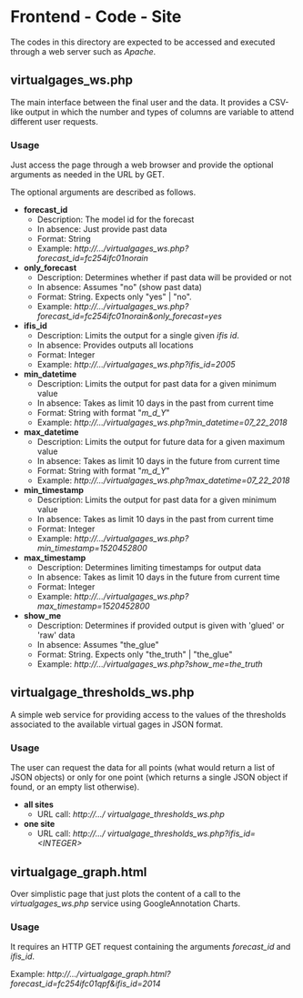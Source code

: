 # Frontend - Code - Site

The codes in this directory are expected to be accessed and executed through a web server such as *Apache*. 

## virtualgages\_ws.php

The main interface between the final user and the data. It provides a CSV-like output in which the number and types of columns are variable to attend different user requests.

### Usage

Just access the page through a web browser and provide the optional arguments as needed in the URL by GET. 

The optional arguments are described as follows.

- **forecast\_id**
  - Description: The model id for the forecast
  - In absence: Just provide past data
  - Format: String
  - Example: *http://.../virtualgages\_ws.php?forecast\_id=fc254ifc01norain*
- **only\_forecast**
  - Description: Determines whether if past data will be provided or not
  - In absence: Assumes "no" (show past data) 
  - Format: String. Expects only "yes" | "no". 
  - Example:  *http://.../virtualgages\_ws.php?forecast\_id=fc254ifc01norain&only\_forecast=yes*
- **ifis\_id**
  - Description: Limits the output for a single given *ifis id*.
  - In absence: Provides outputs all locations
  - Format: Integer
  - Example: *http://.../virtualgages\_ws.php?ifis\_id=2005*
- **min\_datetime**
  - Description: Limits the output for past data for a given minimum value
  - In absence: Takes as limit 10 days in the past from current time 
  - Format: String with format "*m\_d\_Y*"
  - Example: *http://.../virtualgages\_ws.php?min\_datetime=07\_22\_2018*
- **max\_datetime**
  - Description: Limits the output for future data for a given maximum value
  - In absence: Takes as limit 10 days in the future from current time
  - Format: String with format "*m\_d\_Y*"
  - Example: *http://.../virtualgages\_ws.php?max\_datetime=07\_22\_2018*
- **min\_timestamp**
  - Description: Limits the output for past data for a given minimum value
  - In absence: Takes as limit 10 days in the past from current time
  - Format: Integer
  - Example: *http://.../virtualgages_ws.php?min\_timestamp=1520452800*
- **max\_timestamp**
  - Description: Determines limiting timestamps for output data
  - In absence: Takes as limit 10 days in the future from current time
  - Format: Integer
  - Example: *http://.../virtualgages_ws.php?max\_timestamp=1520452800*
- **show\_me**
  - Description: Determines if provided output is given with 'glued' or 'raw' data 
  - In absence: Assumes "the\_glue"
  - Format: String. Expects only "the\_truth" | "the\_glue"
  - Example: *http://.../virtualgages_ws.php?show\_me=the\_truth*

## virtualgage\_thresholds\_ws.php

A simple web service for providing access to the values of the thresholds associated to the available virtual gages in JSON format.

### Usage

The user can request the data for all points (what would return a list of JSON objects) or only for one point (which returns a single JSON object if found, or an empty list otherwise).

- **all sites**
  - URL call: *http://.../ virtualgage\_thresholds\_ws.php*
- **one site**
  - URL call: *http://.../ virtualgage\_thresholds\_ws.php?ifis_id=<INTEGER\>*

## virtualgage\_graph.html

Over simplistic page that just plots the content of a call to the *virtualgages\_ws.php* service using GoogleAnnotation Charts.

### Usage

It requires an HTTP GET request containing the arguments *forecast\_id* and *ifis\_id*.

Example: *http://.../virtualgage\_graph.html?forecast\_id=fc254ifc01qpf&ifis_id=2014*
